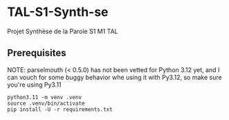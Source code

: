 # TAL-S1-Synth-se
Projet Synthèse de la Parole S1 M1 TAL

## Prerequisites

NOTE: parselmouth (< 0.5.0) has not been vetted for Python 3.12 yet,
      and I can vouch for some buggy behavior whe using it with Py3.12,
      so make sure you're using Py3.11
```
python3.11 -m venv .venv
source .venv/bin/activate
pip install -U -r requirements.txt
```
